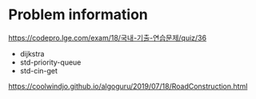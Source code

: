 # Problem information

<https://codepro.lge.com/exam/18/국내-기출-연습문제/quiz/36>

- dijkstra
- std-priority-queue
- std-cin-get

<https://coolwindjo.github.io/algoguru/2019/07/18/RoadConstruction.html>
